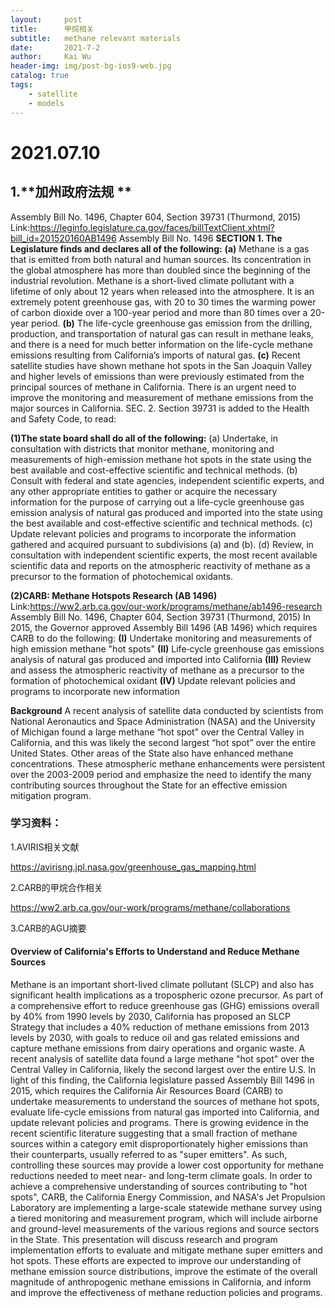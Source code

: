 ```yaml
---
layout:     post
title:      甲烷相关
subtitle:   methane relevant materials
date:       2021-7-2
author:     Kai Wu
header-img: img/post-bg-ios9-web.jpg
catalog: true
tags:
    - satellite
    - models
---
```


# 2021.07.10
## 1.**加州政府法规 **

Assembly Bill No. 1496, Chapter 604, Section 39731 (Thurmond, 2015)
Link:https://leginfo.legislature.ca.gov/faces/billTextClient.xhtml?bill_id=201520160AB1496
Assembly Bill No. 1496
**SECTION 1. The Legislature finds and declares all of the following:**
**(a)** Methane is a gas that is emitted from both natural and human sources. Its concentration in the global atmosphere has more than doubled since the beginning of the industrial revolution. Methane is a short-lived climate pollutant with a lifetime of only about 12 years when released into the atmosphere. It is an extremely potent greenhouse gas, with 20 to 30 times the warming power of carbon dioxide over a 100-year period and more than 80 times over a 20-year period.
**(b)** The life-cycle greenhouse gas emission from the drilling, production, and transportation of natural gas can result in methane leaks, and there is a need for much better information on the life-cycle methane emissions resulting from California’s imports of natural gas.
**(c)** Recent satellite studies have shown methane hot spots in the San Joaquin Valley and higher levels of emissions than were previously estimated from the principal sources of methane in California. There is an urgent need to improve the monitoring and measurement of methane emissions from the major sources in California.
SEC. 2. Section 39731 is added to the Health and Safety Code, to read:

**(1)The state board shall do all of the following:**
(a) Undertake, in consultation with districts that monitor methane, monitoring and measurements of high-emission methane hot spots in the state using the best available and cost-effective scientific and technical methods.
(b) Consult with federal and state agencies, independent scientific experts, and any other appropriate entities to gather or acquire the necessary information for the purpose of carrying out a life-cycle greenhouse gas emission analysis of natural gas produced and imported into the state using the best available and cost-effective scientific and technical methods.
(c) Update relevant policies and programs to incorporate the information gathered and acquired pursuant to subdivisions (a) and (b).
(d) Review, in consultation with independent scientific experts, the most recent available scientific data and reports on the atmospheric reactivity of methane as a precursor to the formation of photochemical oxidants.

**(2)CARB: Methane Hotspots Research (AB 1496)**
Link:https://ww2.arb.ca.gov/our-work/programs/methane/ab1496-research
Assembly Bill No. 1496, Chapter 604, Section 39731 (Thurmond, 2015)
In 2015, the Governor approved Assembly Bill 1496 (AB 1496) which requires CARB to do the following:
**(I)** Undertake monitoring and measurements of high emission methane "hot spots"
**(II)** Life‑cycle greenhouse gas emissions analysis of natural gas produced and imported into California
**(III)** Review and assess the atmospheric reactivity of methane as a precursor to the formation of photochemical oxidant
**(IV)** Update relevant policies and programs to incorporate new information

**Background**
A recent analysis of satellite data conducted by scientists from National Aeronautics and Space Administration (NASA) and the University of Michigan found a large methane “hot spot” over the Central Valley in California, and this was likely the second largest “hot spot” over the entire United States. Other areas of the State also have enhanced methane concentrations. These atmospheric methane enhancements were persistent over the 2003-2009 period and emphasize the need to identify the many contributing sources throughout the State for an effective emission mitigation program.





### 学习资料：

1.AVIRIS相关文献

https://avirisng.jpl.nasa.gov/greenhouse_gas_mapping.html

2.CARB的甲烷合作相关

https://ww2.arb.ca.gov/our-work/programs/methane/collaborations

3.CARB的AGU摘要

#### Overview of California's Efforts to Understand and Reduce Methane Sources

Methane is an important short-lived climate pollutant (SLCP) and also has significant health implications as a tropospheric ozone precursor. As part of a comprehensive effort to reduce greenhouse gas (GHG) emissions overall by 40% from 1990 levels by 2030, California has proposed an SLCP Strategy that includes a 40% reduction of methane emissions from 2013 levels by 2030, with goals to reduce oil and gas related emissions and capture methane emissions from dairy operations and organic waste. A recent analysis of satellite data found a large methane "hot spot" over the Central Valley in California, likely the second largest over the entire U.S. In light of this finding, the California legislature passed Assembly Bill 1496 in 2015, which requires the California Air Resources Board (CARB) to undertake measurements to understand the sources of methane hot spots, evaluate life-cycle emissions from natural gas imported into California, and update relevant policies and programs. There is growing evidence in the recent scientific literature suggesting that a small fraction of methane sources within a category emit disproportionately higher emissions than their counterparts, usually referred to as "super emitters". As such, controlling these sources may provide a lower cost opportunity for methane reductions needed to meet near- and long-term climate goals. In order to achieve a comprehensive understanding of sources contributing to "hot spots", CARB, the California Energy Commission, and NASA's Jet Propulsion Laboratory are implementing a large-scale statewide methane survey using a tiered monitoring and measurement program, which will include airborne and ground-level measurements of the various regions and source sectors in the State. This presentation will discuss research and program implementation efforts to evaluate and mitigate methane super emitters and hot spots. These efforts are expected to improve our understanding of methane emission source distributions, improve the estimate of the overall magnitude of anthropogenic methane emissions in California, and inform and improve the effectiveness of methane reduction policies and programs.